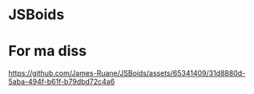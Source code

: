 # JSBoids
# For ma diss

  

https://github.com/James-Ruane/JSBoids/assets/65341409/31d8880d-5aba-494f-b61f-b79dbd72c4a6

